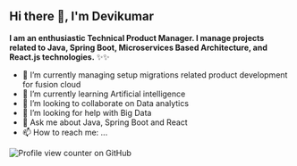 ## Hi there 👋, I'm Devikumar

**I am an enthusiastic Technical Product Manager. I manage projects related to Java, Spring Boot, Microservices Based Architecture, and React.js technologies.**
✨✨

- 🔭 I’m currently managing setup migrations related product development for fusion cloud
- 🌱 I’m currently learning Artificial intelligence
- 👯 I’m looking to collaborate on Data analytics
- 🤔 I’m looking for help with Big Data
- 💬 Ask me about Java, Spring Boot and React
- 📫 How to reach me: ...

![Profile view counter on GitHub](https://komarev.com/ghpvc/?username=devikumar)
